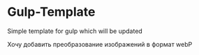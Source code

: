 # Gulp-Template
Simple template for gulp which will be updated

Хочу добавить преобразование изображений в формат webP
